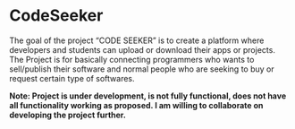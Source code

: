 # CodeSeeker
The goal of the project “CODE SEEKER” is to create a platform where developers and students can upload or download their apps or projects. The Project is for basically connecting programmers who wants to sell/publish their software and normal people who are seeking to buy or request certain type of softwares.

**Note: Project is under development, is not fully functional, does not have all functionality working as proposed. I am willing to collaborate on developing the project further.**
